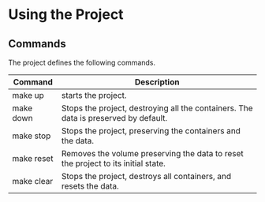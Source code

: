 # Using the Project

## Commands
The project defines the following commands.

| Command    | Description                                                                         |
|------------|-------------------------------------------------------------------------------------|
| make up    | starts the project.                                                                 |
| make down  | Stops the project, destroying all the containers. The data is preserved by default. |
| make stop  | Stops the project, preserving the containers and the data.                          |
| make reset | Removes the volume preserving the data to reset the project to its initial state.   |
| make clear | Stops the project, destroys all containers, and resets the data.                    |

